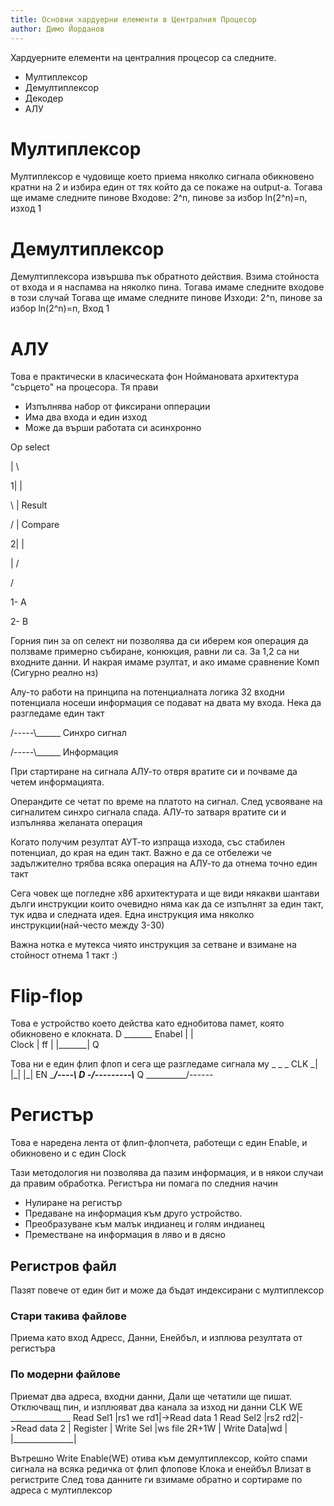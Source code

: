 ```yaml
---
title: Основни хардуерни елементи в Централния Процесор
author: Димо Йорданов
---
```


Хардуерните елементи на централния процесор са следните.
- Мултиплексор
- Демултиплексор
- Декодер
- АЛУ

# Mултиплексор
Мултиплексор е чудовище което приема няколко сигнала обикновено кратни на 2 и избира един от тях който да се покаже на output-а. Тогава ще имаме следните пинове
Входове: 2^n, пинове за избор ln(2^n)=n, изход 1

# Демултиплексор
Демултиплексора извършва пък обратното действия. Взима стойноста от входа и я наспамва на няколко пина. Тогава имаме следните входове в този случай
Тогава ще имаме следните пинове
Изходи: 2^n, пинове за избор ln(2^n)=n, Вход 1

# AЛУ
Това е практически в класическата фон Ноймановата архитектура "сърцето" на процесора. Тя прави
- Изпълнява набор от фиксирани опперации
- Има два входа и един изход
- Може да върши работата си асинхронно

Op select

 |  \

1|   |

 \   | Result

 /   | Compare

2|   |

 |  /

 /

 1- A

 2- B

Горния пин за оп селект ни позволява да си иберем коя операция да ползваме примерно събиране, конюкция, равни ли са. За 1,2 са ни входните данни. И накрая имаме рзултат, и ако имаме сравнение Комп (Сигурно реално нз)

Алу-то работи на принципа на потенциалната логика 32 входни потенциала носеши информация се подават на двата му входа. Нека да разгледаме един такт

/-----\\______ Синхро сигнал

/-----\\______ Информация

При стартиране на сигнала АЛУ-то отвря вратите си и почваме да четем информацията.

Операндите се четат по време на платото на сигнал. След усвояване на сигналитем синхро сигнала спада. АЛУ-то затваря вратите си и изпълнява желаната операция

Когато получим резултат АУТ-то изпраща изхода, със стабилен потенциал, до края на един такт. Важно е да се отбележи че задължително трябва всяка операция на АЛУ-то да отнема точно един такт

Сега човек ще погледне х86 архитектурата и ще види някакви шантави дълги инструкции които очевидно няма как да се изпълнят за един такт, тук идва и следната идея. Една инструкция има няколко инструкции(най-често между 3-30)

Важна нотка е мутекса чиято инструкция за сетване и взимане на стойност отнема 1 такт :)

# Flip-flop
Това е устройство което действа като еднобитова памет, която обикновено е клокната. 
           D
        _______
Enabel |       |  
Clock  |  ff   |
       |_______|
           Q

Това ни е един флип флоп и сега ще разгледаме сигнала му
       _    _    _
CLK \_| |\_| |\_|
EN  ______/----\\__
D  -/---------\\___
Q __________/------

# Регистър
Това е наредена лента от флип-флопчета, работещи с един Enable, и обикновено и с един Clock

Тази методология ни позволява да пазим информация, и в някои случаи да правим обработка. Регистъра ни помага по следния начин
- Нулиране на регистър
- Предаване на информация към друго устройство.
- Преобразуване към малък индианец и голям индианец
- Преместване на информация в ляво и в дясно

## Регистров файл

Пазят повече от един бит и може да бъдат индексирани с мултиплексор

### Стари такива файлове

Приема като вход Адресс, Данни, Енейбъл, и изплюва резултата от регистъра

### По модерни файлове

Приемат два адреса, входни данни, Дали ще четатили ще пишат. Отключващ пин, и изплюяват два канала за изход ни данни
             CLK     WE 
          _______________
Read Sel1 |rs1    we   rd1|->Read data 1
Read Sel2 |rs2         rd2|->Read data 2
          |    Register   | 
Write Sel |ws  file 2R+1W |
Write Data|wd             |
          |_______________|

Вътрешно
Write Enable(WE) отива към демултиплексор, който спами сигнала на всяка редичка от флип флопове
Клока и енейбъл Влизат в регистрите
След това данните ги взимаме обратно и сортираме по адреса с мултиплексор

